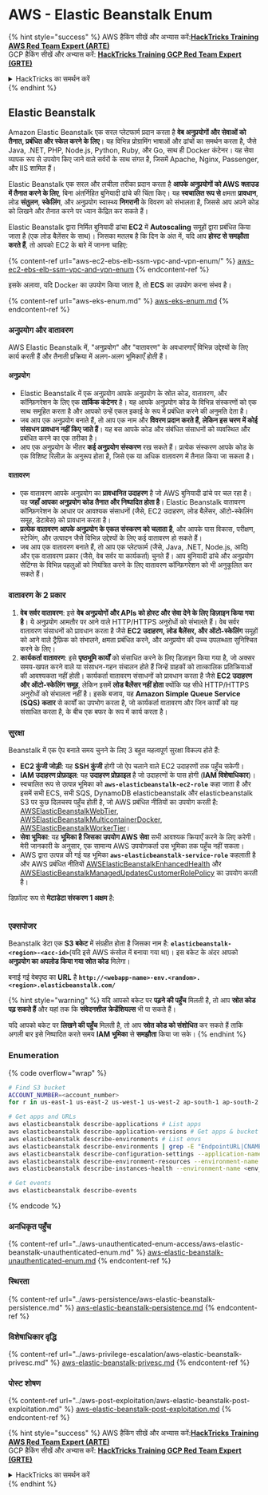 # AWS - Elastic Beanstalk Enum

{% hint style="success" %}
AWS हैकिंग सीखें और अभ्यास करें:<img src="../../../.gitbook/assets/image (1) (1).png" alt="" data-size="line">[**HackTricks Training AWS Red Team Expert (ARTE)**](https://training.hacktricks.xyz/courses/arte)<img src="../../../.gitbook/assets/image (1) (1).png" alt="" data-size="line">\
GCP हैकिंग सीखें और अभ्यास करें: <img src="../../../.gitbook/assets/image (2).png" alt="" data-size="line">[**HackTricks Training GCP Red Team Expert (GRTE)**<img src="../../../.gitbook/assets/image (2).png" alt="" data-size="line">](https://training.hacktricks.xyz/courses/grte)

<details>

<summary>HackTricks का समर्थन करें</summary>

* [**सदस्यता योजनाएँ**](https://github.com/sponsors/carlospolop) देखें!
* **हमारे** 💬 [**Discord समूह**](https://discord.gg/hRep4RUj7f) या [**टेलीग्राम समूह**](https://t.me/peass) में शामिल हों या **Twitter** 🐦 पर **हमें फॉलो करें** [**@hacktricks\_live**](https://twitter.com/hacktricks\_live)**.**
* **हैकिंग ट्रिक्स साझा करें** [**HackTricks**](https://github.com/carlospolop/hacktricks) और [**HackTricks Cloud**](https://github.com/carlospolop/hacktricks-cloud) गिटहब रिपोजिटरी में PR सबमिट करके।

</details>
{% endhint %}

## Elastic Beanstalk

Amazon Elastic Beanstalk एक सरल प्लेटफार्म प्रदान करता है **वेब अनुप्रयोगों और सेवाओं को तैनात, प्रबंधित और स्केल करने के लिए**। यह विभिन्न प्रोग्रामिंग भाषाओं और ढांचों का समर्थन करता है, जैसे Java, .NET, PHP, Node.js, Python, Ruby, और Go, साथ ही Docker कंटेनर। यह सेवा व्यापक रूप से उपयोग किए जाने वाले सर्वरों के साथ संगत है, जिसमें Apache, Nginx, Passenger, और IIS शामिल हैं।

Elastic Beanstalk एक सरल और लचीला तरीका प्रदान करता है **आपके अनुप्रयोगों को AWS क्लाउड में तैनात करने के लिए**, बिना अंतर्निहित बुनियादी ढांचे की चिंता किए। यह **स्वचालित रूप से** क्षमता **प्रावधान**, लोड **संतुलन**, **स्केलिंग**, और अनुप्रयोग स्वास्थ्य **निगरानी** के विवरण को संभालता है, जिससे आप अपने कोड को लिखने और तैनात करने पर ध्यान केंद्रित कर सकते हैं।

Elastic Beanstalk द्वारा निर्मित बुनियादी ढांचा **EC2** में **Autoscaling** समूहों द्वारा प्रबंधित किया जाता है (एक लोड बैलेंसर के साथ)। जिसका मतलब है कि दिन के अंत में, यदि आप **होस्ट से समझौता करते हैं**, तो आपको EC2 के बारे में जानना चाहिए:

{% content-ref url="aws-ec2-ebs-elb-ssm-vpc-and-vpn-enum/" %}
[aws-ec2-ebs-elb-ssm-vpc-and-vpn-enum](aws-ec2-ebs-elb-ssm-vpc-and-vpn-enum/)
{% endcontent-ref %}

इसके अलावा, यदि Docker का उपयोग किया जाता है, तो **ECS** का उपयोग करना संभव है।

{% content-ref url="aws-eks-enum.md" %}
[aws-eks-enum.md](aws-eks-enum.md)
{% endcontent-ref %}

### अनुप्रयोग और वातावरण

AWS Elastic Beanstalk में, "अनुप्रयोग" और "वातावरण" के अवधारणाएँ विभिन्न उद्देश्यों के लिए कार्य करती हैं और तैनाती प्रक्रिया में अलग-अलग भूमिकाएँ होती हैं।

#### अनुप्रयोग

* Elastic Beanstalk में एक अनुप्रयोग आपके अनुप्रयोग के स्रोत कोड, वातावरण, और कॉन्फ़िगरेशन के लिए एक **तार्किक कंटेनर** है। यह आपके अनुप्रयोग कोड के विभिन्न संस्करणों को एक साथ समूहित करता है और आपको उन्हें एकल इकाई के रूप में प्रबंधित करने की अनुमति देता है।
* जब आप एक अनुप्रयोग बनाते हैं, तो आप एक नाम और **विवरण प्रदान करते हैं, लेकिन इस चरण में कोई संसाधन प्रावधान नहीं किए जाते हैं**। यह बस आपके कोड और संबंधित संसाधनों को व्यवस्थित और प्रबंधित करने का एक तरीका है।
* आप एक अनुप्रयोग के भीतर **कई अनुप्रयोग संस्करण** रख सकते हैं। प्रत्येक संस्करण आपके कोड के एक विशिष्ट रिलीज़ के अनुरूप होता है, जिसे एक या अधिक वातावरण में तैनात किया जा सकता है।

#### वातावरण

* एक वातावरण आपके अनुप्रयोग का **प्रावधानित उदाहरण** है जो AWS बुनियादी ढांचे पर चल रहा है। यह **जहाँ आपका अनुप्रयोग कोड तैनात और निष्पादित होता है**। Elastic Beanstalk वातावरण कॉन्फ़िगरेशन के आधार पर आवश्यक संसाधनों (जैसे, EC2 उदाहरण, लोड बैलेंसर, ऑटो-स्केलिंग समूह, डेटाबेस) को प्रावधान करता है।
* **प्रत्येक वातावरण आपके अनुप्रयोग के एकल संस्करण को चलाता है**, और आपके पास विकास, परीक्षण, स्टेजिंग, और उत्पादन जैसे विभिन्न उद्देश्यों के लिए कई वातावरण हो सकते हैं।
* जब आप एक वातावरण बनाते हैं, तो आप एक प्लेटफार्म (जैसे, Java, .NET, Node.js, आदि) और एक वातावरण प्रकार (जैसे, वेब सर्वर या कार्यकर्ता) चुनते हैं। आप बुनियादी ढांचे और अनुप्रयोग सेटिंग्स के विभिन्न पहलुओं को नियंत्रित करने के लिए वातावरण कॉन्फ़िगरेशन को भी अनुकूलित कर सकते हैं।

### वातावरण के 2 प्रकार

1. **वेब सर्वर वातावरण**: इसे **वेब अनुप्रयोगों और APIs को होस्ट और सेवा देने के लिए डिज़ाइन किया गया है**। ये अनुप्रयोग आमतौर पर आने वाले HTTP/HTTPS अनुरोधों को संभालते हैं। वेब सर्वर वातावरण संसाधनों को प्रावधान करता है जैसे **EC2 उदाहरण, लोड बैलेंसर, और ऑटो-स्केलिंग** समूहों को आने वाले ट्रैफ़िक को संभालने, क्षमता प्रबंधित करने, और अनुप्रयोग की उच्च उपलब्धता सुनिश्चित करने के लिए।
2. **कार्यकर्ता वातावरण**: इसे **पृष्ठभूमि कार्यों** को संसाधित करने के लिए डिज़ाइन किया गया है, जो अक्सर समय-खपत करने वाले या संसाधन-गहन संचालन होते हैं जिन्हें ग्राहकों को तात्कालिक प्रतिक्रियाओं की आवश्यकता नहीं होती। कार्यकर्ता वातावरण संसाधनों को प्रावधान करता है जैसे **EC2 उदाहरण और ऑटो-स्केलिंग समूह**, लेकिन इसमें **लोड बैलेंसर नहीं होता** क्योंकि यह सीधे HTTP/HTTPS अनुरोधों को संभालता नहीं है। इसके बजाय, यह **Amazon Simple Queue Service (SQS) कतार** से कार्यों का उपभोग करता है, जो कार्यकर्ता वातावरण और जिन कार्यों को यह संसाधित करता है, के बीच एक बफर के रूप में कार्य करता है।

### सुरक्षा

Beanstalk में एक ऐप बनाते समय चुनने के लिए 3 बहुत महत्वपूर्ण सुरक्षा विकल्प होते हैं:

* **EC2 कुंजी जोड़ी**: यह **SSH कुंजी** होगी जो ऐप चलाने वाले EC2 उदाहरणों तक पहुँच सकेगी।
* **IAM उदाहरण प्रोफ़ाइल**: यह **उदाहरण प्रोफ़ाइल** है जो उदाहरणों के पास होगी (**IAM विशेषाधिकार**)।
* स्वचालित रूप से उत्पन्न भूमिका को **`aws-elasticbeanstalk-ec2-role`** कहा जाता है और इसमें सभी ECS, सभी SQS, DynamoDB elasticbeanstalk और elasticbeanstalk S3 पर कुछ दिलचस्प पहुँच होती है, जो AWS प्रबंधित नीतियों का उपयोग करती है: [AWSElasticBeanstalkWebTier](https://us-east-1.console.aws.amazon.com/iam/home#/policies/arn:aws:iam::aws:policy/AWSElasticBeanstalkWebTier), [AWSElasticBeanstalkMulticontainerDocker](https://us-east-1.console.aws.amazon.com/iam/home#/policies/arn:aws:iam::aws:policy/AWSElasticBeanstalkMulticontainerDocker), [AWSElasticBeanstalkWorkerTier](https://us-east-1.console.aws.amazon.com/iam/home#/policies/arn:aws:iam::aws:policy/AWSElasticBeanstalkWorkerTier)।
* **सेवा भूमिका**: यह **भूमिका है जिसका उपयोग AWS सेवा** सभी आवश्यक क्रियाएँ करने के लिए करेगी। मेरी जानकारी के अनुसार, एक सामान्य AWS उपयोगकर्ता उस भूमिका तक पहुँच नहीं सकता।
* AWS द्वारा उत्पन्न की गई यह भूमिका **`aws-elasticbeanstalk-service-role`** कहलाती है और AWS प्रबंधित नीतियों [AWSElasticBeanstalkEnhancedHealth](https://us-east-1.console.aws.amazon.com/iam/home#/policies/arn:aws:iam::aws:policy/service-role/AWSElasticBeanstalkEnhancedHealth) और [AWSElasticBeanstalkManagedUpdatesCustomerRolePolicy](https://us-east-1.console.aws.amazon.com/iamv2/home?region=us-east-1#/roles/details/aws-elasticbeanstalk-service-role?section=permissions) का उपयोग करती है।

डिफ़ॉल्ट रूप से **मेटाडेटा संस्करण 1 अक्षम** है:

<figure><img src="../../../.gitbook/assets/image (103).png" alt=""><figcaption></figcaption></figure>

### एक्सपोजर

Beanstalk डेटा एक **S3 बकेट** में संग्रहीत होता है जिसका नाम है: **`elasticbeanstalk-<region>-<acc-id>`**(यदि इसे AWS कंसोल में बनाया गया था)। इस बकेट के अंदर आपको **अनुप्रयोग का अपलोड किया गया स्रोत कोड** मिलेगा।

बनाई गई वेबपृष्ठ का **URL** है **`http://<webapp-name>-env.<random>.<region>.elasticbeanstalk.com/`**

{% hint style="warning" %}
यदि आपको बकेट पर **पढ़ने की पहुँच** मिलती है, तो आप **स्रोत कोड पढ़ सकते हैं** और यहां तक कि **संवेदनशील क्रेडेंशियल्स** भी पा सकते हैं।

यदि आपको बकेट पर **लिखने की पहुँच** मिलती है, तो आप **स्रोत कोड को संशोधित** कर सकते हैं ताकि अगली बार इसे निष्पादित करते समय **IAM भूमिका** से **समझौता** किया जा सके।
{% endhint %}

### Enumeration

{% code overflow="wrap" %}
```bash
# Find S3 bucket
ACCOUNT_NUMBER=<account_number>
for r in us-east-1 us-east-2 us-west-1 us-west-2 ap-south-1 ap-south-2 ap-northeast-1 ap-northeast-2 ap-northeast-3 ap-southeast-1 ap-southeast-2 ap-southeast-3 ca-central-1 eu-central-1 eu-central-2 eu-west-1 eu-west-2 eu-west-3 eu-north-1 sa-east-1 af-south-1 ap-east-1 eu-south-1 eu-south-2 me-south-1 me-central-1; do aws s3 ls elasticbeanstalk-$r-$ACCOUNT_NUMBER 2>/dev/null && echo "Found in: elasticbeanstalk-$r-$ACCOUNT_NUMBER"; done

# Get apps and URLs
aws elasticbeanstalk describe-applications # List apps
aws elasticbeanstalk describe-application-versions # Get apps & bucket name with source code
aws elasticbeanstalk describe-environments # List envs
aws elasticbeanstalk describe-environments | grep -E "EndpointURL|CNAME"
aws elasticbeanstalk describe-configuration-settings --application-name <app_name> --environment-name <env_name>
aws elasticbeanstalk describe-environment-resources --environment-name <env_name> # Get env info such as SQS used queues
aws elasticbeanstalk describe-instances-health --environment-name <env_name> # Get the instances of an environment

# Get events
aws elasticbeanstalk describe-events
```
{% endcode %}

### अनधिकृत पहुँच

{% content-ref url="../aws-unauthenticated-enum-access/aws-elastic-beanstalk-unauthenticated-enum.md" %}
[aws-elastic-beanstalk-unauthenticated-enum.md](../aws-unauthenticated-enum-access/aws-elastic-beanstalk-unauthenticated-enum.md)
{% endcontent-ref %}

### स्थिरता

{% content-ref url="../aws-persistence/aws-elastic-beanstalk-persistence.md" %}
[aws-elastic-beanstalk-persistence.md](../aws-persistence/aws-elastic-beanstalk-persistence.md)
{% endcontent-ref %}

### विशेषाधिकार वृद्धि

{% content-ref url="../aws-privilege-escalation/aws-elastic-beanstalk-privesc.md" %}
[aws-elastic-beanstalk-privesc.md](../aws-privilege-escalation/aws-elastic-beanstalk-privesc.md)
{% endcontent-ref %}

### पोस्ट शोषण

{% content-ref url="../aws-post-exploitation/aws-elastic-beanstalk-post-exploitation.md" %}
[aws-elastic-beanstalk-post-exploitation.md](../aws-post-exploitation/aws-elastic-beanstalk-post-exploitation.md)
{% endcontent-ref %}

{% hint style="success" %}
AWS हैकिंग सीखें और अभ्यास करें:<img src="../../../.gitbook/assets/image (1) (1).png" alt="" data-size="line">[**HackTricks Training AWS Red Team Expert (ARTE)**](https://training.hacktricks.xyz/courses/arte)<img src="../../../.gitbook/assets/image (1) (1).png" alt="" data-size="line">\
GCP हैकिंग सीखें और अभ्यास करें: <img src="../../../.gitbook/assets/image (2).png" alt="" data-size="line">[**HackTricks Training GCP Red Team Expert (GRTE)**<img src="../../../.gitbook/assets/image (2).png" alt="" data-size="line">](https://training.hacktricks.xyz/courses/grte)

<details>

<summary>HackTricks का समर्थन करें</summary>

* [**सदस्यता योजनाएँ**](https://github.com/sponsors/carlospolop) देखें!
* **💬 [**Discord समूह**](https://discord.gg/hRep4RUj7f) या [**telegram समूह**](https://t.me/peass) में शामिल हों या **Twitter** 🐦 पर हमें **फॉलो** करें [**@hacktricks\_live**](https://twitter.com/hacktricks\_live)**.**
* **हैकिंग ट्रिक्स साझा करें और [**HackTricks**](https://github.com/carlospolop/hacktricks) और [**HackTricks Cloud**](https://github.com/carlospolop/hacktricks-cloud) गिटहब रिपोजिटरी में PR सबमिट करें।**

</details>
{% endhint %}
